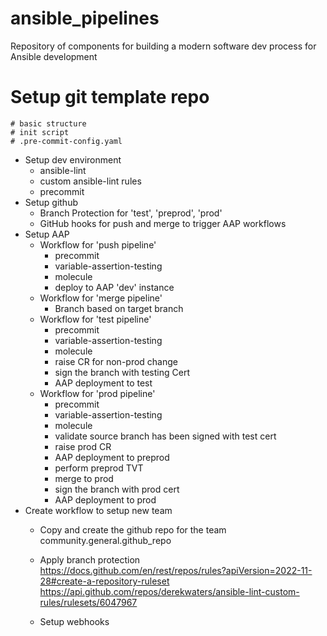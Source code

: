 # ansible_pipelines
Repository of components for building a modern software dev process for Ansible development

# Setup git template repo
    # basic structure
    # init script
    # .pre-commit-config.yaml
- Setup dev environment
    - ansible-lint
    - custom ansible-lint rules
    - precommit
- Setup github
    - Branch Protection for 'test', 'preprod', 'prod'
    - GitHub hooks for push and merge to trigger AAP workflows
- Setup AAP
    - Workflow for 'push pipeline'
        - precommit
        - variable-assertion-testing
        - molecule
        - deploy to AAP 'dev' instance
    - Workflow for 'merge pipeline'
        - Branch based on target branch
    - Workflow for 'test pipeline'
        - precommit
        - variable-assertion-testing
        - molecule
        - raise CR for non-prod change
        - sign the branch with testing Cert
        - AAP deployment to test
    - Workflow for 'prod pipeline'
        - precommit
        - variable-assertion-testing
        - molecule
        - validate source branch has been signed with test cert
        - raise prod CR
        - AAP deployment to preprod
        - perform preprod TVT
        - merge to prod
        - sign the branch with prod cert
        - AAP deployment to prod
- Create workflow to setup new team
    - Copy and create the github repo for the team
        community.general.github_repo
    - Apply branch protection
        https://docs.github.com/en/rest/repos/rules?apiVersion=2022-11-28#create-a-repository-ruleset
        https://api.github.com/repos/derekwaters/ansible-lint-custom-rules/rulesets/6047967
        
    - Setup webhooks